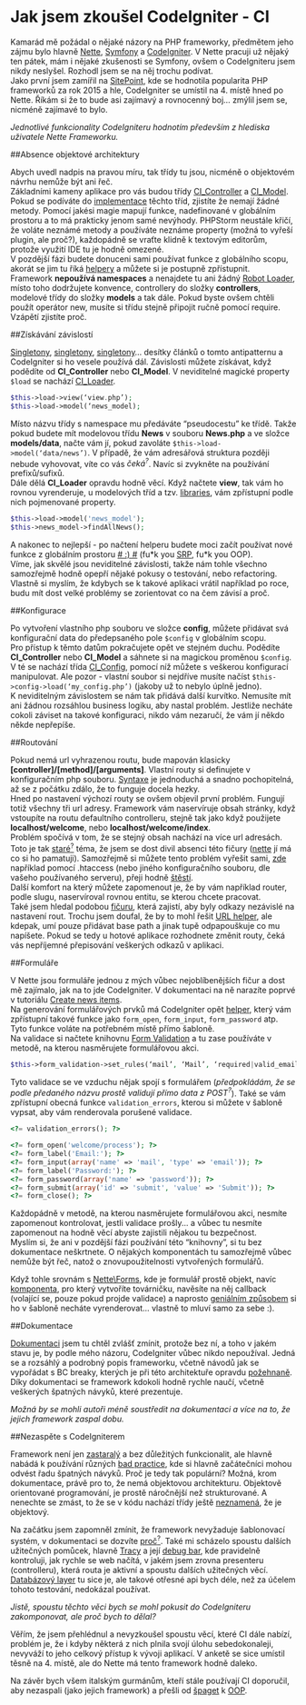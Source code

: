 # Jak jsem zkoušel CodeIgniter - CI <br>

Kamarád mě požádal o nějaké názory na PHP frameworky, předmětem jeho zájmu bylo hlavně [Nette](https://nette.org/), [Symfony](https://symfony.com/) a [CodeIgniter](http://www.codeigniter.com/). V Nette pracuji už nějaký ten pátek, mám i nějaké zkušenosti se Symfony, ovšem  o CodeIgniteru jsem nikdy neslyšel. Rozhodl jsem se na něj trochu podívat.<br>
Jako první jsem zamířil na [SitePoint](http://www.sitepoint.com/best-php-framework-2015-sitepoint-survey-results/), kde se hodnotila popularita PHP frameworků za rok 2015 a hle, CodeIgniter se umístil na 4. místě hned po Nette. Říkám si že to bude asi zajímavý a rovnocenný boj… zmýlil jsem se, nicméně zajímavé to bylo.

*Jednotlivé funkcionality CodeIgniteru hodnotím především z hlediska uživatele Nette Frameworku.*

##Absence objektové architektury

Abych uvedl nadpis na pravou míru, tak třídy tu jsou, nicméně o objektovém návrhu nemůže být ani řeč.<br> 
Základními kameny aplikace pro vás budou třídy [CI_Controller](http://www.codeigniter.com/user_guide/general/controllers.html?highlight=ci_controller) a [CI_Model](http://www.codeigniter.com/user_guide/general/models.html?highlight=ci_model). Pokud se podíváte do [implementace](https://github.com/bcit-ci/CodeIgniter/blob/develop/system/core/Controller.php) těchto tříd, zjistíte že nemají žádné metody. Pomocí jakési magie mapují funkce, nadefinované v globálním prostoru a to má prakticky jenom samé nevýhody. PHPStorm neustále křičí, že voláte neznámé metody a používáte neznáme property (možná to vyřeší plugin, ale proč?), každopádně se vraťte klidně k textovým editorům, protože využití IDE tu je hodně omezené.<br>
V pozdější fázi budete donuceni sami používat funkce z globálního scopu, akorát se jim tu říká [helpery](http://www.codeigniter.com/user_guide/helpers/index.html) a můžete si je postupně zpřístupnit.<br>
Framework **nepoužívá namespaces** a nenajdete tu ani žádný [Robot Loader](https://doc.nette.org/cs/2.3/auto-loading), místo toho dodržujete konvence, controllery do složky **controllers**, modelové třídy do složky **models** a tak dále. Pokud byste ovšem chtěli použít operátor new, musíte si třídu stejně připojit ručně pomocí require. Vzápětí zjistíte proč.

##Získávání závislostí

[Singletony](https://sites.google.com/site/steveyegge2/singleton-considered-stupid), [singletony](http://www.c2.com/cgi/wiki?SingletonsAreEvil), [singletony](https://phpfashion.com/je-singleton-zlo)… desítky článků o tomto antipatternu a CodeIgniter si ho vesele používá dál. Závislosti můžete získávat, když podědíte od **CI_Controller** nebo **CI_Model**. V neviditelné magické property `$load` se nachází [CI_Loader](http://www.codeigniter.com/user_guide/libraries/loader.html?highlight=loader).

```php
$this->load->view(‘view.php’);
$this->load->model(‘news_model);
```

Místo názvu třídy s namespace mu předáváte “pseudocestu” ke třídě. Takže pokud budete mít modelovou třídu **News** v souboru **News.php** a ve složce **models/data**, načte vám jí, pokud zavoláte `$this->load->model(‘data/news’)`. V případě, že vám adresářová struktura později nebude vyhovovat, víte co vás *<span title="přepisování cest, všude kde načítáte závislosti">čeká<sup>?</sup></span>*. Navíc si zvykněte na používání prefixů/sufixů.<br>
Dále dělá **CI_Loader** opravdu hodně věcí. Když načtete **view**, tak vám ho rovnou vyrenderuje, u modelových tříd a tzv. [libraries](http://www.codeigniter.com/user_guide/libraries/index.html), vám zpřístupní podle nich pojmenované property.

```php
$this->load->model('news_model');
$this->news_model->findAllNews();
```

A nakonec to nejlepší - po načtení helperu budete moci začít používat nové funkce z globálním prostoru [# :) #](http://oi60.tinypic.com/2la5wk0.jpg) (fu\*k you [SRP](https://en.wikipedia.org/wiki/Single_responsibility_principle), fu\*k you OOP).<br>
Víme, jak skvělé jsou neviditelné závislosti, takže nám tohle všechno samozřejmě hodně opepří nějaké pokusy o testování, nebo refactoring. Vlastně si myslím, že kdybych se k takové aplikaci vrátil například po roce, budu mít dost velké problémy se zorientovat co na čem závisí a proč.

##Konfigurace

Po vytvoření vlastního php souboru ve složce **config**, můžete přidávat svá konfigurační data do předepsaného pole `$config` v globálním scopu.<br>
Pro přístup k těmto datům pokračujete opět ve stejném duchu. Podědíte **CI_Controller** nebo **CI_Model** a sáhnete si na magickou proměnou `$config`. V té se nachází třída [CI_Config](http://www.codeigniter.com/user_guide/libraries/config.html?highlight=ci_config), pomocí níž můžete s veškerou konfigurací manipulovat. Ale pozor - vlastní soubor si nejdříve musíte načíst `$this->config->load(‘my_config.php’)` (jakoby už to nebylo úplně jedno).<br>
K neviditelným závislostem se nám tak přidává další kurvítko. Nemusíte mít ani žádnou rozsáhlou business logiku, aby nastal problém. Jestliže necháte cokoli záviset na takové konfiguraci, nikdo vám nezaručí, že vám jí někdo někde nepřepíše.

##Routování

Pokud nemá url vyhrazenou routu, bude mapován klasicky **[controller]/[method]/[arguments]**. Vlastní routy si definujete v konfiguračním php souboru. [Syntaxe](http://www.codeigniter.com/user_guide/general/routing.html) je jednoduchá a snadno pochopitelná, až se z počátku zdálo, že to funguje docela hezky.<br> 
Hned po nastavení výchozí routy se ovšem objevil první problém. Fungují totiž všechny tři url adresy. Framework vám naservíruje obsah stránky, když vstoupíte na routu defaultního controlleru, stejně tak jako když použijete **localhost/welcome**, nebo **localhost/welcome/index**.<br>
Problém spočívá v tom, že se stejný obsah nachází na více url adresách. Toto je tak <a href="http://vyhledavace.info/seo-faq/7/duplicitni-obsah" title="věnujte pozornost datu zveřejnění">staré<sup>?<sup></a> téma, že jsem se dost divil absenci této fičury ([nette](https://doc.nette.org/cs/2.3/routing#toc-seo-a-kanonizace) jí má co si ho pamatuji). Samozřejmě si můžete tento problém vyřešit sami, [zde](http://www.farinspace.com/codeigniter-htaccess-file/) například pomocí .htaccess (nebo jiného konfiguračního souboru, dle vašeho používaného serveru), přeji hodně [štěstí](https://phpfashion.com/vite-komu-ublizil-mod_rewrite).<br>
Další komfort na který můžete zapomenout je, že by vám například router, podle slugu, naservíroval rovnou entitu, se kterou chcete pracovat.<br>
Také jsem hledal podobou [fičuru](https://doc.nette.org/cs/2.3/presenters#toc-vytvareni-odkazu), která zajistí, aby byly odkazy nezávislé na nastavení rout. Trochu jsem doufal, že by to mohl řešit [URL helper](http://www.codeigniter.com/user_guide/helpers/url_helper.html), ale kdepak, umí pouze přidávat base path a jinak tupě odpapouškuje co mu napíšete. Pokud se tedy u hotové aplikace rozhodnete změnit routy, čeká vás nepříjemné přepisování veškerých odkazů v aplikaci.

##Formuláře

V Nette jsou formuláře jednou z mých vůbec nejoblíbenějších fičur a dost mě zajímalo, jak na to jde CodeIgniter. V dokumentaci na ně narazíte poprvé v tutoriálu [Create news items](http://www.codeigniter.com/user_guide/tutorial/create_news_items.html).<br>
Na generování formulářových prvků má CodeIgniter opět [helper](http://www.codeigniter.com/user_guide/helpers/form_helper.html), který vám zpřístupní takové funkce jako `form_open`, `form_input`, `form_password` atp. Tyto funkce voláte na potřebném místě přímo šabloně.<br>
Na validace si načtete knihovnu [Form Validation](http://www.codeigniter.com/user_guide/libraries/form_validation.html) a tu zase používáte v metodě, na kterou nasměrujete formulářovou akci.

```php
$this->form_validation->set_rules(‘mail’, ‘Mail’, ‘required|valid_email’);
```

Tyto validace se ve vzduchu nějak spojí s formulářem (*<span title="neověřeno">předpokládám, že se podle předaného názvu prostě validují přímo data z POST<sup>?</sup></span>*). Také se vám zpřístupní obecná funkce `validation_errors`, kterou si můžete v šabloně vypsat, aby vám renderovala porušené validace.

```php
<?= validation_errors(); ?>

<?= form_open('welcome/process'); ?>
<?= form_label('Email:'); ?>
<?= form_input(array('name' => 'mail', 'type' => 'email')); ?>
<?= form_label('Password:'); ?>
<?= form_password(array('name' => 'password')); ?>
<?= form_submit(array('id' => 'submit', 'value' => 'Submit')); ?>
<?= form_close(); ?>
```

Každopádně v metodě, na kterou nasměrujete formulářovou akci, nesmíte zapomenout kontrolovat, jestli validace prošly... a vůbec tu nesmíte zapomenout na hodně věcí abyste zajistili nějakou tu bezpečnost.<br>
Myslím si, že ani v pozdější fázi používání této “knihovny”, si tu bez dokumentace neškrtnete. O nějakých komponentách tu samozřejmě vůbec nemůže být řeč, natož o znovupoužitelnosti vytvořených formulářů.

Když tohle srovnám s [Nette\Forms](https://doc.nette.org/cs/2.3/forms), kde je formulář prostě objekt, navíc [komponenta](https://doc.nette.org/cs/2.3/components), pro který vytvoříte továrničku, navěsíte na něj callback (volající se, pouze pokud projde validace) a naprosto [geniálním způsobem](https://phpfashion.com/formulare-v-nette-2-1#toc-nove-vykreslovaci-zbrane) si ho v šabloně necháte vyrenderovat… vlastně to mluví samo za sebe :).

##Dokumentace

[Dokumentaci](http://www.codeigniter.com/user_guide/index.html) jsem tu chtěl zvlášť zmínit, protože bez ní, a toho v jakém stavu je, by podle mého názoru, CodeIgniter vůbec nikdo nepoužíval. Jedná se a rozsáhlý a podrobný popis frameworku, včetně návodů jak se vypořádat s BC breaky, kterých je při této architektuře opravdu [požehnaně](http://www.codeigniter.com/user_guide/installation/upgrading.html). Díky dokumentaci se framework kdokoli hodně rychle naučí, včetně veškerých špatných návyků, které prezentuje.

*Možná by se mohli autoři méně soustředit na dokumentaci a více na to, že jejich framework zaspal dobu.*

##Nezaspěte s CodeIgniterem

Framework není jen [zastaralý](http://stackoverflow.com/questions/22645128/start-a-project-with-codeigniter#answer-22646433) a bez důležitých funkcionalit, ale hlavně nabádá k používání různých [bad practice](https://thecelavi.wordpress.com/2014/01/21/stay-away-from-codeigniter/), kde si hlavně začátečníci mohou odvést řadu špatných návyků. 
Proč je tedy tak populární? Možná, krom dokumentace, právě pro to, že nemá objektovou architekturu. Objektově orientované programování, je prostě náročnější než strukturované. A nenechte se zmást, to že se v kódu nachází třídy ještě [neznamená](http://stackoverflow.com/questions/18124553/my-first-oop-aproach-in-codeigniter), že je objektový.

Na začátku jsem zapomněl zmínit, že framework nevyžaduje šablonovací systém, v dokumentaci se dozvíte <a href="https://codeigniter.com/user_guide/overview/at_a_glance.html#codeigniter-does-not-require-a-template-engine" title="doporučuji přečíst :)">proč<sup>?<sup></a>. Také mi scházelo spoustu dalších užitečných pomůcek, hlavně [Tracy](https://tracy.nette.org/) a její [debug bar](https://tracy.nette.org/#toc-debugger-bar), kde pravidelně kontroluji, jak rychle se web načítá, v jakém jsem zrovna presenteru (controlleru), která routa je aktivní a spoustu dalších užitečných věcí. [Databázový layer](http://www.codeigniter.com/user_guide/database/query_builder.html?highlight=query%20builder) tu sice je, ale takové otřesné api bych déle, než za účelem tohoto testování, nedokázal používat.

*Jistě, spoustu těchto věci bych se mohl pokusit do CodeIgniteru zakomponovat, ale proč bych to dělal?*

Věřím, že jsem přehlédnul a nevyzkoušel spoustu věcí, které CI dále nabízí, problém je, že i kdyby některá z nich plnila svojí úlohu sebedokonaleji, nevyváží to jeho celkový přístup k vývoji aplikací. V anketě se sice umístil těsně na 4. místě, ale do Nette má tento framework hodně daleko.

Na závěr bych všem italským gurmánům, kteří stále používají CI doporučil, aby nezaspali (jako jejich framework) a přešli od [špaget](https://cs.wikipedia.org/wiki/%C5%A0pagetov%C3%BD_k%C3%B3d) k [OOP](https://nette.org/).